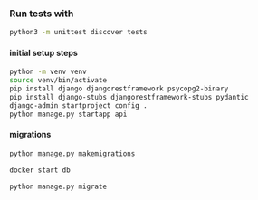 ### Run tests with

```sh
python3 -m unittest discover tests
```

#### initial setup steps

```sh
python -m venv venv
source venv/bin/activate
pip install django djangorestframework psycopg2-binary
pip install django-stubs djangorestframework-stubs pydantic
django-admin startproject config .
python manage.py startapp api
```

#### migrations

```sh
python manage.py makemigrations

docker start db

python manage.py migrate
```
